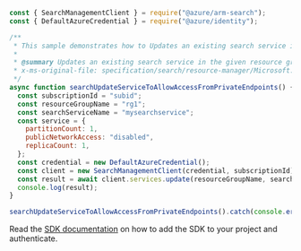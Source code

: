 ```javascript
const { SearchManagementClient } = require("@azure/arm-search");
const { DefaultAzureCredential } = require("@azure/identity");

/**
 * This sample demonstrates how to Updates an existing search service in the given resource group.
 *
 * @summary Updates an existing search service in the given resource group.
 * x-ms-original-file: specification/search/resource-manager/Microsoft.Search/stable/2020-08-01/examples/SearchUpdateServiceToAllowAccessFromPrivateEndpoints.json
 */
async function searchUpdateServiceToAllowAccessFromPrivateEndpoints() {
  const subscriptionId = "subid";
  const resourceGroupName = "rg1";
  const searchServiceName = "mysearchservice";
  const service = {
    partitionCount: 1,
    publicNetworkAccess: "disabled",
    replicaCount: 1,
  };
  const credential = new DefaultAzureCredential();
  const client = new SearchManagementClient(credential, subscriptionId);
  const result = await client.services.update(resourceGroupName, searchServiceName, service);
  console.log(result);
}

searchUpdateServiceToAllowAccessFromPrivateEndpoints().catch(console.error);
```

Read the [SDK documentation](https://github.com/Azure/azure-sdk-for-js/blob/%40azure%2Farm-search_3.0.1/sdk/search/arm-search/README.md) on how to add the SDK to your project and authenticate.
